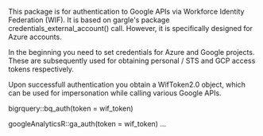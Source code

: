This package is for authentication to Google APIs via Workforce Identity Federation (WIF).
It is based on gargle's package credentials_external_account() call. However, it is specifically designed for Azure accounts. 

In the beginning you need to set credentials for Azure and Google projects. These are subsequently used for obtaining personal / STS and GCP access tokens respectively. 

Upon successfull authentication you obtain a WifToken2.0 object, which can be used for impersonation while calling various Google APIs. 

bigrquery::bq_auth(token = wif_token)

googleAnalyticsR::ga_auth(token = wif_token) ... 
